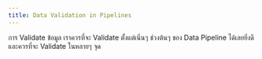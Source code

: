 ```yaml
---
title: Data Validation in Pipelines
---
```


การ Validate ข้อมูล เราควรที่จะ Validate ตั้งแต่เนิ่นๆ ช่วงต้นๆ ของ Data Pipeline ได้เลยยิ่งดี และควรที่จะ Validate ในหลายๆ จุด